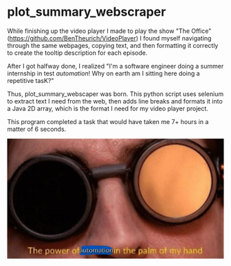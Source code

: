 # plot_summary_webscraper
While finishing up the video player I made to play the show "The Office" (https://github.com/BenTheurich/VideoPlayer) I found myself navigating through the same webpages, copying text, and then formatting it correctly to create the tooltip description for each episode. 

After I got halfway done, I realized "I'm a software engineer doing a summer internship in test *automation*! Why on earth am I sitting here doing a repetitive tasK?"

Thus, plot_summary_webscaper was born. This python script uses selenium to extract text I need from the web, then adds line breaks and formats it into a Java 2D array, which is the format I need for my video player project.

This program completed a task that would have taken me 7+ hours in a matter of 6 seconds.

![Automation Meme](AutomationMeme.png)
